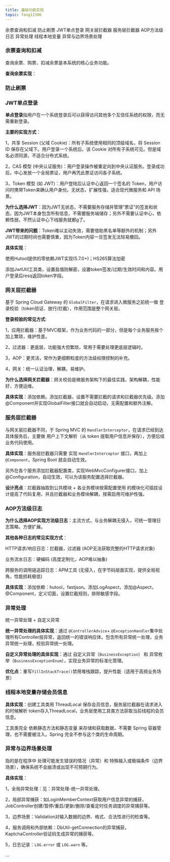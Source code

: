 ```yaml
---
title: 基础功能实现
topic: fang12306
---
```


余票查询和扣减	防止刷票		JWT单点登录	网关层拦截器	服务层拦截器	AOP方法级日志	异常处理	线程本地变量	异常与边界场景处理	

### 余票查询和扣减

查询余票、购票、扣减余票是本系统的核心业务功能。

**查询余票实现**：

### 防止刷票



### JWT单点登录

**单点登录**指用户在一个系统登录后可以获得访问其他多个互信任系统的权限，而无需重新登录。

**主要的实现方式**：

1，共享 Session (父域 Cookie)：所有子系统使用相同的顶级域名，将 Session ID 保存在父域下。用户登录一个系统后，该 Cookie 对所有子系统可见。但是域名必须同源，不适合分布式系统。

2，CAS 模型 (中央认证服务)：用户登录操作被重定向到中央认证服务。登录成功后，中心发放一个全局票证，用户再凭此票证访问各子系统。

3，Token 模型 (如 JWT)：用户登陆后认证中心返回一个签名的 Token，用户访问时携带Token来确认用户身份。无状态，扩展性强，适合现代微服务和 API 场景。

**为什么选择JWT**：因为JWT无状态，不需要服务存储并管理“票证”的签发和状态，因为JWT本身包含所有信息，不需要服务端储存；另外不需要认证中心，依赖性弱，不然认证中心下线服务就都g了。

**JWT带来的问题**：Token难以主动失效，需要借助黑名单等额外的机制；另外JWT的过期时间也需要慎重，因为Token内容一旦签发无法轻易撤回。

**具体实现**：

使用Hutool提供的零依赖JWT实现(5.7.0+)；HS265算法加密

添加JwtUtil工具类，设置盐值防解密，设置token签发/过期/生效时间和内容。用户登录后resq返回token字段。

### 网关层拦截器

基于 Spring Cloud Gateway 的 `GlobalFilter`，在请求进入微服务之前统一做 登录校验（token验证、放行/拦截），作用范围是整个网关层。

**登录校验的常见方式**:

1，应用拦截器：基于MVC框架，作为业务代码的一部分，但是每个业务服务挨个加上繁琐，维护性差。

2，过滤器：更底层，功能强大但繁琐，常用于需要处理更底层逻辑时。

3，AOP：更灵活，常作为更细颗粒度的方法级权限控制的补充。

4，网关：统一认证治理，解耦，易维护。

**为什么选择网关拦截器**：网关校验是微服务架构下的最佳实践，架构解耦，性能好，方便运维。

**具体实现**：添加依赖。添加拦截器，设置不需要拦截的请求和拦截器优先级。添加@Component并实现GlobalFilter接口就会自动启动，无需配置和额外注解。

### 服务层拦截器

与网关层拦截器不同，于 Spring MVC 的 `HandlerInterceptor`，在请求已经到达具体服务后，主要做 用户上下文解析（从 token 提取用户信息并保存），方便后续业务代码使用。

**具体实现**：服务层拦截器只需要 实现 `HandlerInterceptor` 接口，再加上 `@Component`，Spring Boot 就会自动生效。

另外在各个服务添加拦截器配置类，实现WebMvcConfigurer接口，加上@Configuration，自动生效，可以为该服务配置选择拦截器。

**设计亮点**：拦截器抽取到公共模块 + 各业务模块按需配置使用 的模块化可插拔设计提高了代码复用，并且拦截器和业务模块解耦，按需启用可维护性强。

### AOP方法级日志

**为什么选择AOP实现方法级日志**：主流方式，与业务解耦无侵入，可统一管理日志策略，方便扩展。

**其他各种日志的常见实现方式**：

HTTP请求/响应日志：拦截器，过滤器 (AOP无法获取完整的HTTP请求对象)

业务流水日志：硬编码 (高度定制化，AOP难以抽象)

跨服务的调用链追踪日志：APM工具 (无侵入，在字节码层面实现，提供全局视角，性能损耗极低)

**具体实现**：添加依赖：hutool，fastjson。添加LogAspect，添加@Aspect，@Component，定义切面，设置拦截规则，排除敏感字段。

### 异常处理

统一异常处理 + 自定义异常

**统一异常处理的具体实现**：通过 `@ControllerAdvice`+ `@ExceptionHandler`集中处理所有Controller层异常，返回统一的错误响应体。包含所有异常统一处理，业务异常统一处理，校验异常统一处理。

**自定义异常处理的具体实现**：通过 自定义异常（`BusinessException`） 和 异常枚举（`BusinessExceptionEnum`），实现业务异常的标准化管理。

**优化点**：重写`fillInStackTrace()`禁用堆栈跟踪，提升性能（适用于高频业务场景）

### 线程本地变量存储会员信息

**具体实现**：创建工具类用 ThreadLocal 保存会员信息，服务层拦截器在请求进入的时候解析 token存入ThreadLocal，业务层使用工具类方法获取当前线程的会员信息。

工具类完全 依赖静态方法和静态变量 来存储和获取数据，不需要 Spring 容器管理，也不需要被注入。Spring 完全不参与这个类的生命周期。

### 异常与边界场景处理

指的是在程序中 处理可能发生错误的情况（异常）和 特殊输入或极端条件（边界场景），确保系统不会崩溃或出现不可预期行为。

**具体实现**：

1，全局异常处理：见：异常处理-统一异常处理。

2，局部异常捕获：如LoginMemberContext获取用户信息异常的捕获，JobController创建/暂停/重启/更新/删除/查看定时任务调度的异常捕获等。

3，边界场景：Validation对输入数据的边界、格式、合法性进行的检查等。

4，服务调用和外部依赖：DbUtil-getConnection的异常捕获，KaptchaController验证码生成异常的捕获等。

5，日志记录：`LOG.error` 或 `LOG.warn` 等。

...





























